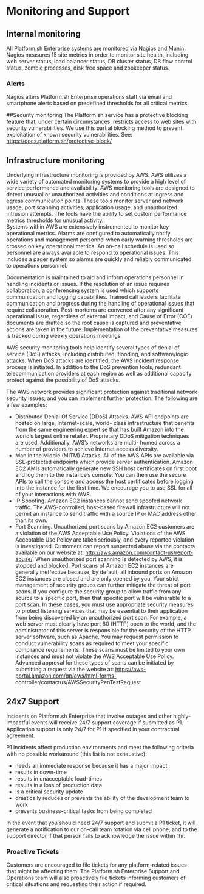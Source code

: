 # Monitoring and Support 

## Internal monitoring

All Platform.sh Enterprise systems are monitored via Nagios and Munin. 
Nagios measures 15 site metrics in order to monitor site health, including: web server status, load balancer status, DB cluster status, DB flow control status, zombie processes, disk free space and zookeeper status. 

### Alerts
Nagios alters Platform.sh Enterprise operations staff via email and smartphone alerts based on predefined thresholds for all critical metrics.

##Security monitoring 
The Platform.sh service has a protective blocking feature that, under certain circumstances, restricts access to web sites with security vulnerabilities. We use this partial blocking method to prevent exploitation of known security vulnerabilities. See: https://docs.platform.sh/protective-block/

## Infrastructure monitoring					
Underlying  infrastructure monitoring is provided by AWS. AWS utilizes a wide variety of automated monitoring systems to provide a high level of service performance and availability. AWS monitoring tools are designed to detect unusual or unauthorized activities and conditions at ingress and egress communication points. These tools monitor server and network usage, port scanning activities, application usage, and unauthorized intrusion attempts. The tools have the ability to set custom performance metrics thresholds for unusual activity.					
Systems within AWS are extensively instrumented to monitor key operational metrics. Alarms are configured to automatically notify operations and management personnel when early warning thresholds are crossed on key operational metrics. An on-call schedule is used so personnel are always available to respond to operational issues. This includes a pager system so alarms are quickly and reliably communicated to operations personnel.
					
Documentation is maintained to aid and inform operations personnel in handling incidents or issues. If the resolution of an issue requires collaboration, a conferencing system is used which supports communication and logging capabilities. Trained call leaders facilitate communication and progress during the handling of operational issues that require collaboration. Post-mortems are convened after any significant operational issue, regardless of external impact, and Cause of Error (COE) documents are drafted so the root cause is captured and preventative actions are taken in the future. Implementation of the preventative measures is tracked during weekly operations meetings.
					
AWS security monitoring tools help identify several types of denial of service (DoS) attacks, including distributed, flooding, and software/logic attacks. When DoS attacks are identified, the AWS incident response process is initiated. In addition to the DoS prevention tools, redundant telecommunication providers at each region as well as additional capacity protect against the possibility of DoS attacks.
					
The AWS network provides significant protection against traditional network security issues, and you can implement further protection. The following are a few examples:					 							
- Distributed Denial Of Service (DDoS) Attacks. AWS API endpoints are hosted on large, Internet-scale, world- class infrastructure that benefits from the same engineering expertise that has built Amazon into the world’s largest online retailer. Proprietary DDoS mitigation techniques are used. Additionally, AWS’s networks are multi- homed across a number of providers to achieve Internet access diversity.					
- Man in the Middle (MITM) Attacks. All of the AWS APIs are available via SSL-protected endpoints which provide server authentication. Amazon EC2 AMIs automatically generate new SSH host certificates on first boot and log them to the instance’s console. You can then use the secure APIs to call the console and access the host certificates before logging into the instance for the first time. We encourage you to use SSL for all of your interactions with AWS.					 							
- IP Spoofing. Amazon EC2 instances cannot send spoofed network traffic. The AWS-controlled, host-based firewall infrastructure will not permit an instance to send traffic with a source IP or MAC address other than its own.	
- Port Scanning. Unauthorized port scans by Amazon EC2 customers are a violation of the AWS Acceptable Use Policy. Violations of the AWS Acceptable Use Policy are taken seriously, and every reported violation is investigated. Customers can report suspected abuse via the contacts available on our website at: http://aws.amazon.com/contact-us/report-abuse/. When unauthorized port scanning is detected by AWS, it is stopped and blocked. Port scans of Amazon EC2 instances are generally ineffective because, by default, all inbound ports on Amazon EC2 instances are closed and are only opened by you. Your strict management of security groups can further mitigate the threat of port scans. If you configure the security group to allow traffic from any source to a specific port, then that specific port will be vulnerable to a port scan. In these cases, you must use appropriate security measures to protect listening services that may be essential to their application from being discovered by an unauthorized port scan. For example, a web server must clearly have port 80 (HTTP) open to the world, and the administrator of this server is responsible for the security of the HTTP server software, such as Apache. You may request permission to conduct vulnerability scans as required to meet your specific compliance requirements. These scans must be limited to your own instances and must not violate the AWS Acceptable Use Policy. Advanced approval for these types of scans can be initiated by submitting a request via the website at: https://aws-portal.amazon.com/gp/aws/html-forms- controller/contactus/AWSSecurityPenTestRequest

## 24x7 Support 
Incidents on Platform.sh Enterprise that involve outages and other highly-impactful events will receive 24/7 support coverage if submitted as P1. Application support is only 24/7 for P1 if specified in your contractual agreement.

P1 incidents affect production environments and meet the following criteria with no possible workaround (this list is not exhaustive):
- needs an immediate response because it has a major impact
- results in down-time
- results in unacceptable load-times
- results in a loss of production data
- is a critical security update
- drastically reduces or prevents the ability of the development team to work
- prevents business-critical tasks from being completed

In the event that you should need 24/7 support and submit a P1 ticket, it will generate a notification to our on-call team rotation via cell phone; and to the support director if that person fails to acknowledge the issue within 1hr.

### Proactive Tickets
Customers are encouraged to file tickets for any platform-related issues that might be affecting them. The Platform.sh Enterprise Support and Operations team will also proactively file tickets informing customers of critical situations and requesting their action if required.